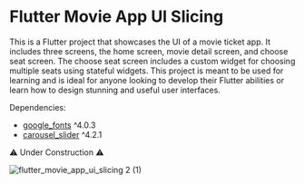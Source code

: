# Flutter Movie App UI Slicing

This is a Flutter project that showcases the UI of a movie ticket app. It includes three screens, the home screen, movie detail screen, and choose seat screen. The choose seat screen includes a custom widget for choosing multiple seats using stateful widgets. This project is meant to be used for learning and is ideal for anyone looking to develop their Flutter abilities or learn how to design stunning and useful user interfaces.

Dependencies:
 * [google_fonts](https://pub.dev/packages/google_fonts) ^4.0.3
 * [carousel_slider](https://pub.dev/packages/carousel_slider) ^4.2.1

⚠️ Under Construction ⚠️

![flutter_movie_app_ui_slicing 2 (1)](https://user-images.githubusercontent.com/129122862/228967602-657281e6-2bc6-4bac-9ade-a1c6357e7977.png)
